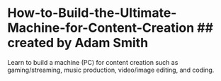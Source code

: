 # How-to-Build-the-Ultimate-Machine-for-Content-Creation ## created by Adam Smith
Learn to build a machine (PC) for content creation such as gaming/streaming, music production, video/image editing, and coding.
